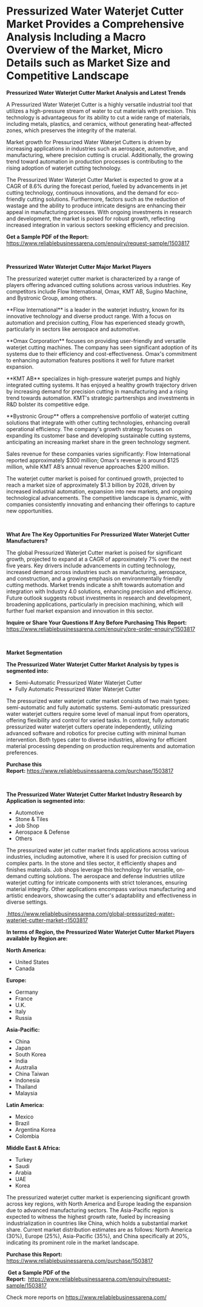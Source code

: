 <p><h1>Pressurized Water Waterjet Cutter Market Provides a Comprehensive Analysis Including a Macro Overview of the Market, Micro Details such as Market Size and Competitive Landscape</h1></p><p><strong>Pressurized Water Waterjet Cutter Market Analysis and Latest Trends</strong></p>
<p><p>A Pressurized Water Waterjet Cutter is a highly versatile industrial tool that utilizes a high-pressure stream of water to cut materials with precision. This technology is advantageous for its ability to cut a wide range of materials, including metals, plastics, and ceramics, without generating heat-affected zones, which preserves the integrity of the material. </p><p>Market growth for Pressurized Water Waterjet Cutters is driven by increasing applications in industries such as aerospace, automotive, and manufacturing, where precision cutting is crucial. Additionally, the growing trend toward automation in production processes is contributing to the rising adoption of waterjet cutting technology. </p><p>The Pressurized Water Waterjet Cutter Market is expected to grow at a CAGR of 8.6% during the forecast period, fueled by advancements in jet cutting technology, continuous innovations, and the demand for eco-friendly cutting solutions. Furthermore, factors such as the reduction of wastage and the ability to produce intricate designs are enhancing their appeal in manufacturing processes. With ongoing investments in research and development, the market is poised for robust growth, reflecting increased integration in various sectors seeking efficiency and precision.</p></p>
<p><strong>Get a Sample PDF of the Report:&nbsp;</strong> <a href="https://www.reliablebusinessarena.com/enquiry/request-sample/1503817?utm_campaign=3448&utm_medium=2&utm_source=Github&utm_content=ia&utm_term=23032025&utm_id=pressurized-water-waterjet-cutter">https://www.reliablebusinessarena.com/enquiry/request-sample/1503817</a></p>
<p>&nbsp;</p>
<p><strong>Pressurized Water Waterjet Cutter Major Market Players</strong></p>
<p><p>The pressurized waterjet cutter market is characterized by a range of players offering advanced cutting solutions across various industries. Key competitors include Flow International, Omax, KMT AB, Sugino Machine, and Bystronic Group, among others.</p><p>**Flow International** is a leader in the waterjet industry, known for its innovative technology and diverse product range. With a focus on automation and precision cutting, Flow has experienced steady growth, particularly in sectors like aerospace and automotive.</p><p>**Omax Corporation** focuses on providing user-friendly and versatile waterjet cutting machines. The company has seen significant adoption of its systems due to their efficiency and cost-effectiveness. Omax's commitment to enhancing automation features positions it well for future market expansion.</p><p>**KMT AB** specializes in high-pressure waterjet pumps and highly integrated cutting systems. It has enjoyed a healthy growth trajectory driven by increasing demand for precision cutting in manufacturing and a rising trend towards automation. KMT's strategic partnerships and investments in R&D bolster its competitive edge.</p><p>**Bystronic Group** offers a comprehensive portfolio of waterjet cutting solutions that integrate with other cutting technologies, enhancing overall operational efficiency. The company's growth strategy focuses on expanding its customer base and developing sustainable cutting systems, anticipating an increasing market share in the green technology segment.</p><p>Sales revenue for these companies varies significantly: Flow International reported approximately $300 million; Omax's revenue is around $125 million, while KMT AB’s annual revenue approaches $200 million.</p><p>The waterjet cutter market is poised for continued growth, projected to reach a market size of approximately $1.3 billion by 2028, driven by increased industrial automation, expansion into new markets, and ongoing technological advancements. The competitive landscape is dynamic, with companies consistently innovating and enhancing their offerings to capture new opportunities.</p></p>
<p>&nbsp;</p>
<p><strong>What Are The Key Opportunities For Pressurized Water Waterjet Cutter Manufacturers?</strong></p>
<p><p>The global Pressurized Waterjet Cutter market is poised for significant growth, projected to expand at a CAGR of approximately 7% over the next five years. Key drivers include advancements in cutting technology, increased demand across industries such as manufacturing, aerospace, and construction, and a growing emphasis on environmentally friendly cutting methods. Market trends indicate a shift towards automation and integration with Industry 4.0 solutions, enhancing precision and efficiency. Future outlook suggests robust investments in research and development, broadening applications, particularly in precision machining, which will further fuel market expansion and innovation in this sector.</p></p>
<p><strong>Inquire or Share Your Questions If Any Before Purchasing This Report:</strong> <a href="https://www.reliablebusinessarena.com/enquiry/pre-order-enquiry/1503817?utm_campaign=3448&utm_medium=2&utm_source=Github&utm_content=ia&utm_term=23032025&utm_id=pressurized-water-waterjet-cutter">https://www.reliablebusinessarena.com/enquiry/pre-order-enquiry/1503817</a></p>
<p>&nbsp;</p>
<p><strong>Market Segmentation</strong></p>
<p><strong>The Pressurized Water Waterjet Cutter Market Analysis by types is segmented into:</strong></p>
<p><ul><li>Semi-Automatic Pressurized Water Waterjet Cutter</li><li>Fully Automatic Pressurized Water Waterjet Cutter</li></ul></p>
<p><p>The pressurized water waterjet cutter market consists of two main types: semi-automatic and fully automatic systems. Semi-automatic pressurized water waterjet cutters require some level of manual input from operators, offering flexibility and control for varied tasks. In contrast, fully automatic pressurized water waterjet cutters operate independently, utilizing advanced software and robotics for precise cutting with minimal human intervention. Both types cater to diverse industries, allowing for efficient material processing depending on production requirements and automation preferences.</p></p>
<p><strong>Purchase this Report:&nbsp;</strong><a href="https://www.reliablebusinessarena.com/purchase/1503817?utm_campaign=3448&utm_medium=2&utm_source=Github&utm_content=ia&utm_term=23032025&utm_id=pressurized-water-waterjet-cutter">https://www.reliablebusinessarena.com/purchase/1503817</a></p>
<p>&nbsp;</p>
<p><strong>The Pressurized Water Waterjet Cutter Market Industry Research by Application is segmented into:</strong></p>
<p><ul><li>Automotive</li><li>Stone & Tiles</li><li>Job Shop</li><li>Aerospace & Defense</li><li>Others</li></ul></p>
<p><p>The pressurized water jet cutter market finds applications across various industries, including automotive, where it is used for precision cutting of complex parts. In the stone and tiles sector, it efficiently shapes and finishes materials. Job shops leverage this technology for versatile, on-demand cutting solutions. The aerospace and defense industries utilize waterjet cutting for intricate components with strict tolerances, ensuring material integrity. Other applications encompass various manufacturing and artistic endeavors, showcasing the cutter's adaptability and effectiveness in diverse settings.</p></p>
<p><a href="https://www.reliablebusinessarena.com/global-pressurized-water-waterjet-cutter-market-r1503817?utm_campaign=3448&utm_medium=2&utm_source=Github&utm_content=ia&utm_term=23032025&utm_id=pressurized-water-waterjet-cutter">&nbsp;https://www.reliablebusinessarena.com/global-pressurized-water-waterjet-cutter-market-r1503817</a></p>
<p><strong>In terms of Region, the Pressurized Water Waterjet Cutter Market Players available by Region are:</strong></p>
<p>
    <p> <strong> North America: </strong>
        <ul>
            <li>United States</li>
            <li>Canada</li>
        </ul>
        </p> 
    <p> <strong> Europe: </strong>
        <ul>
            <li>Germany</li>
            <li>France</li>
            <li>U.K.</li>
            <li>Italy</li>
            <li>Russia</li>
        </ul>
        </p> 
    <p> <strong> Asia-Pacific: </strong>
        <ul>
            <li>China</li>
            <li>Japan</li>
            <li>South Korea</li>
            <li>India</li>
            <li>Australia</li>
            <li>China Taiwan</li>
            <li>Indonesia</li>
            <li>Thailand</li>
            <li>Malaysia</li>
        </ul>
        </p> 
    <p> <strong> Latin America: </strong>
        <ul>
            <li>Mexico</li>
            <li>Brazil</li>
            <li>Argentina Korea</li>
            <li>Colombia</li>
        </ul>
        </p> 
    <p> <strong> Middle East & Africa: </strong>
        <ul>
            <li>Turkey</li>
            <li>Saudi</li>
            <li>Arabia</li>
            <li>UAE</li>
            <li>Korea</li>
        </ul>
    </p>
    </p>
<p><p>The pressurized waterjet cutter market is experiencing significant growth across key regions, with North America and Europe leading the expansion due to advanced manufacturing sectors. The Asia-Pacific region is expected to witness the highest growth rate, fueled by increasing industrialization in countries like China, which holds a substantial market share. Current market distribution estimates are as follows: North America (30%), Europe (25%), Asia-Pacific (35%), and China specifically at 20%, indicating its prominent role in the market landscape.</p></p>
<p><strong>Purchase this Report: </strong><a href="https://www.reliablebusinessarena.com/purchase/1503817?utm_campaign=3448&utm_medium=2&utm_source=Github&utm_content=ia&utm_term=23032025&utm_id=pressurized-water-waterjet-cutter">https://www.reliablebusinessarena.com/purchase/1503817</a></p>
<p>&nbsp;<strong>Get a Sample PDF of the Report:&nbsp;&nbsp;</strong><a href="https://www.reliablebusinessarena.com/enquiry/request-sample/1503817?utm_campaign=3448&utm_medium=2&utm_source=Github&utm_content=ia&utm_term=23032025&utm_id=pressurized-water-waterjet-cutter">https://www.reliablebusinessarena.com/enquiry/request-sample/1503817</a></p>
<p><strong></strong></p>
<p>Check more reports on <a href="https://www.reliablebusinessarena.com/?utm_campaign=3448&utm_medium=2&utm_source=Github&utm_content=ia&utm_term=23032025&utm_id=pressurized-water-waterjet-cutter">https://www.reliablebusinessarena.com/</a></p>